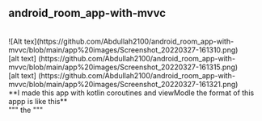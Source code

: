 ﻿## android_room_app-with-mvvc
 <br>
 ![Alt tex](https://github.com/Abdullah2100/android_room_app-with-mvvc/blob/main/app%20images/Screenshot_20220327-161310.png)<br>
 [alt text] (https://github.com/Abdullah2100/android_room_app-with-mvvc/blob/main/app%20images/Screenshot_20220327-161315.png)<br>
 [alt text] (https://github.com/Abdullah2100/android_room_app-with-mvvc/blob/main/app%20images/Screenshot_20220327-161321.png)<br>
 **I made this  app with kotlin coroutines and viewModle the format of this appp is like this**<br>
 """
 the
 """

